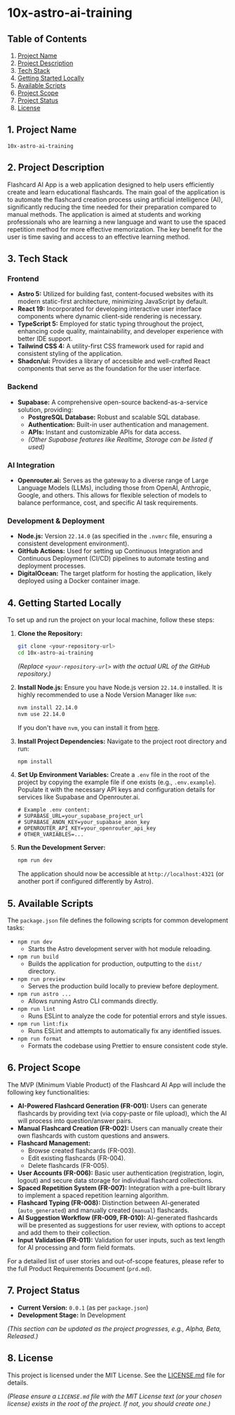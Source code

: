 # 10x-astro-ai-training

## Table of Contents
1. [Project Name](#project-name)
2. [Project Description](#project-description)
3. [Tech Stack](#tech-stack)
4. [Getting Started Locally](#getting-started-locally)
5. [Available Scripts](#available-scripts)
6. [Project Scope](#project-scope)
7. [Project Status](#project-status)
8. [License](#license)

## 1. Project Name
`10x-astro-ai-training`

## 2. Project Description

Flashcard AI App is a web application designed to help users efficiently create and learn educational flashcards. The main goal of the application is to automate the flashcard creation process using artificial intelligence (AI), significantly reducing the time needed for their preparation compared to manual methods. The application is aimed at students and working professionals who are learning a new language and want to use the spaced repetition method for more effective memorization. The key benefit for the user is time saving and access to an effective learning method.

## 3. Tech Stack

### Frontend
*   **Astro 5:** Utilized for building fast, content-focused websites with its modern static-first architecture, minimizing JavaScript by default.
*   **React 19:** Incorporated for developing interactive user interface components where dynamic client-side rendering is necessary.
*   **TypeScript 5:** Employed for static typing throughout the project, enhancing code quality, maintainability, and developer experience with better IDE support.
*   **Tailwind CSS 4:** A utility-first CSS framework used for rapid and consistent styling of the application.
*   **Shadcn/ui:** Provides a library of accessible and well-crafted React components that serve as the foundation for the user interface.

### Backend
*   **Supabase:** A comprehensive open-source backend-as-a-service solution, providing:
    *   **PostgreSQL Database:** Robust and scalable SQL database.
    *   **Authentication:** Built-in user authentication and management.
    *   **APIs:** Instant and customizable APIs for data access.
    *   *(Other Supabase features like Realtime, Storage can be listed if used)*

### AI Integration
*   **Openrouter.ai:** Serves as the gateway to a diverse range of Large Language Models (LLMs), including those from OpenAI, Anthropic, Google, and others. This allows for flexible selection of models to balance performance, cost, and specific AI task requirements.

### Development & Deployment
*   **Node.js:** Version `22.14.0` (as specified in the `.nvmrc` file, ensuring a consistent development environment).
*   **GitHub Actions:** Used for setting up Continuous Integration and Continuous Deployment (CI/CD) pipelines to automate testing and deployment processes.
*   **DigitalOcean:** The target platform for hosting the application, likely deployed using a Docker container image.

## 4. Getting Started Locally

To set up and run the project on your local machine, follow these steps:

1.  **Clone the Repository:**
    ```bash
    git clone <your-repository-url>
    cd 10x-astro-ai-training
    ```
    *(Replace `<your-repository-url>` with the actual URL of the GitHub repository.)*

2.  **Install Node.js:**
    Ensure you have Node.js version `22.14.0` installed. It is highly recommended to use a Node Version Manager like `nvm`:
    ```bash
    nvm install 22.14.0
    nvm use 22.14.0
    ```
    If you don't have `nvm`, you can install it from [here](https://github.com/nvm-sh/nvm).

3.  **Install Project Dependencies:**
    Navigate to the project root directory and run:
    ```bash
    npm install
    ```

4.  **Set Up Environment Variables:**
    Create a `.env` file in the root of the project by copying the example file if one exists (e.g., `.env.example`). Populate it with the necessary API keys and configuration details for services like Supabase and Openrouter.ai.
    ```env
    # Example .env content:
    # SUPABASE_URL=your_supabase_project_url
    # SUPABASE_ANON_KEY=your_supabase_anon_key
    # OPENROUTER_API_KEY=your_openrouter_api_key
    # OTHER_VARIABLES=...
    ```

5.  **Run the Development Server:**
    ```bash
    npm run dev
    ```
    The application should now be accessible at `http://localhost:4321` (or another port if configured differently by Astro).

## 5. Available Scripts

The `package.json` file defines the following scripts for common development tasks:

*   `npm run dev`
    *   Starts the Astro development server with hot module reloading.
*   `npm run build`
    *   Builds the application for production, outputting to the `dist/` directory.
*   `npm run preview`
    *   Serves the production build locally to preview before deployment.
*   `npm run astro ...`
    *   Allows running Astro CLI commands directly.
*   `npm run lint`
    *   Runs ESLint to analyze the code for potential errors and style issues.
*   `npm run lint:fix`
    *   Runs ESLint and attempts to automatically fix any identified issues.
*   `npm run format`
    *   Formats the codebase using Prettier to ensure consistent code style.

## 6. Project Scope

The MVP (Minimum Viable Product) of the Flashcard AI App will include the following key functionalities:

*   **AI-Powered Flashcard Generation (FR-001):** Users can generate flashcards by providing text (via copy-paste or file upload), which the AI will process into question/answer pairs.
*   **Manual Flashcard Creation (FR-002):** Users can manually create their own flashcards with custom questions and answers.
*   **Flashcard Management:**
    *   Browse created flashcards (FR-003).
    *   Edit existing flashcards (FR-004).
    *   Delete flashcards (FR-005).
*   **User Accounts (FR-006):** Basic user authentication (registration, login, logout) and secure data storage for individual flashcard collections.
*   **Spaced Repetition System (FR-007):** Integration with a pre-built library to implement a spaced repetition learning algorithm.
*   **Flashcard Typing (FR-008):** Distinction between AI-generated (`auto_generated`) and manually created (`manual`) flashcards.
*   **AI Suggestion Workflow (FR-009, FR-010):** AI-generated flashcards will be presented as suggestions for user review, with options to accept and add them to their collection.
*   **Input Validation (FR-011):** Validation for user inputs, such as text length for AI processing and form field formats.

For a detailed list of user stories and out-of-scope features, please refer to the full Product Requirements Document (`prd.md`).

## 7. Project Status

*   **Current Version:** `0.0.1` (as per `package.json`)
*   **Development Stage:** In Development

*(This section can be updated as the project progresses, e.g., Alpha, Beta, Released.)*

## 8. License

This project is licensed under the MIT License. See the [LICENSE.md](LICENSE.md) file for details.

*(Please ensure a `LICENSE.md` file with the MIT License text (or your chosen license) exists in the root of the project. If not, you should create one.)*

